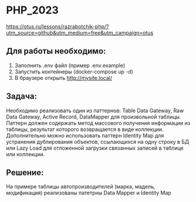 # PHP_2023

https://otus.ru/lessons/razrabotchik-php/?utm_source=github&utm_medium=free&utm_campaign=otus

## Для работы необходимо:
1. Заполнить .env файл (пример .env.example)
2. Запустить контейнеры (docker-compose up -d)
3. В браузере открыть http://mysite.local/


## Задача:
Необходимо реализовать один из паттернов: Table Data Gateway, Raw Data Gateway, Active Record, DataMapper для произвольной таблицы. Паттерн должен содержать метод массового получения информации из таблицы, результат которого возвращается в виде коллекции.
Дополнительно можно использовать паттерн Identity Map для устранения дублирования объектов, ссылающихся на одну строку в БД или Lazy Load для отложенной загрузки связанных записей в таблице или коллекции.

## Решение:
На примере таблицы автопроизводителей (марка, мадель, модификация) реализованы патетрны Data Mapper и Identity Map


